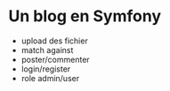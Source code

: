 # Un blog en Symfony
- upload des fichier
- match against
- poster/commenter
- login/register
- role admin/user
